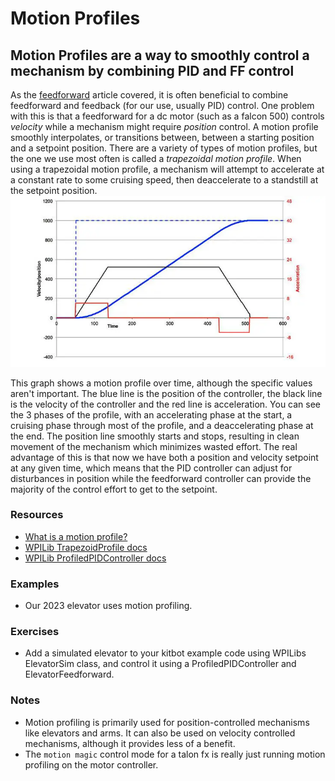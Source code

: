# Motion Profiles

## Motion Profiles are a way to smoothly control a mechanism by combining PID and FF control

As the [feedforward](Feedforward.md) article covered, it is often beneficial to combine feedforward and feedback (for our use, usually PID) control.
One problem with this is that a feedforward for a dc motor (such as a falcon 500) controls _velocity_ while a mechanism might require _position_ control.
A motion profile smoothly interpolates, or transitions between, between a starting position and a setpoint position.
There are a variety of types of motion profiles, but the one we use most often is called a _trapezoidal motion profile_.
When using a trapezoidal motion profile, a mechanism will attempt to accelerate at a constant rate to some cruising speed, then deaccelerate to a standstill at the setpoint position.
![An illustration of a trapezoidal motion profile](Assets/MotionProfileExample.webp)

This graph shows a motion profile over time, although the specific values aren't important.
The blue line is the position of the controller, the black line is the velocity of the controller and the red line is acceleration.
You can see the 3 phases of the profile, with an accelerating phase at the start, a cruising phase through most of the profile, and a deaccelerating phase at the end.
The position line smoothly starts and stops, resulting in clean movement of the mechanism which minimizes wasted effort.
The real advantage of this is that now we have both a position and velocity setpoint at any given time, which means that the PID controller can adjust for disturbances in position while the feedforward controller can provide the majority of the control effort to get to the setpoint.

### Resources

- [What is a motion profile?](https://www.motioncontroltips.com/what-is-a-motion-profile/)
- [WPILib TrapezoidProfile docs](https://docs.wpilib.org/en/stable/docs/software/advanced-controls/controllers/trapezoidal-profiles.html)
- [WPILib ProfiledPIDController docs](https://docs.wpilib.org/en/stable/docs/software/advanced-controls/controllers/profiled-pidcontroller.html)

### Examples

- Our 2023 elevator uses motion profiling.

### Exercises

- Add a simulated elevator to your kitbot example code using WPILibs ElevatorSim class, and control it using a ProfiledPIDController and ElevatorFeedforward.

### Notes

- Motion profiling is primarily used for position-controlled mechanisms like elevators and arms.
  It can also be used on velocity controlled mechanisms, although it provides less of a benefit.
- The `motion magic` control mode for a talon fx is really just running motion profiling on the motor controller.
